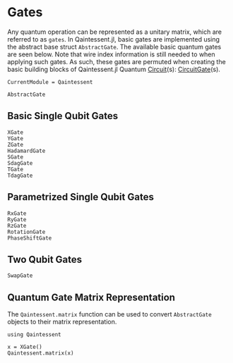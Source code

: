 # Gates

Any quantum operation can be represented as a unitary matrix, which are referred to as `gates`. In Qaintessent.jl, basic gates are implemented using the abstract base struct `AbstractGate`. The available basic quantum gates are seen below. Note that wire index information is still needed to when applying such gates. As such, these gates are permuted when creating the basic building blocks of Qaintessent.jl Quantum [Circuit](@ref)(s): [CircuitGate](@ref)(s).

```@meta
CurrentModule = Qaintessent
```
```@docs
AbstractGate
```

## Basic Single Qubit Gates

```@docs
XGate
YGate
ZGate
HadamardGate
SGate
SdagGate
TGate
TdagGate
```
## Parametrized Single Qubit Gates
```@docs
RxGate
RyGate
RzGate
RotationGate
PhaseShiftGate
```

## Two Qubit Gates
```@docs
SwapGate
```

## Quantum Gate Matrix Representation
The `Qaintessent.matrix` function can be used to convert `AbstractGate` objects to their matrix representation. 

```@example
using Qaintessent

x = XGate()
Qaintessent.matrix(x)
```


